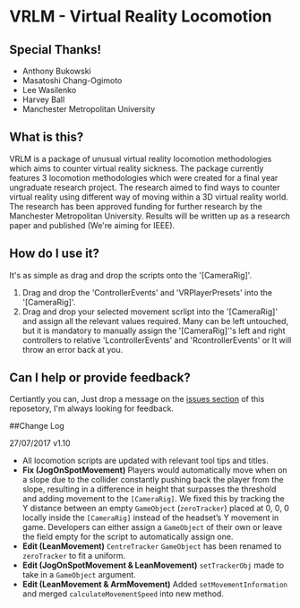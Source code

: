 # VRLM - Virtual Reality Locomotion

## Special Thanks!

* Anthony Bukowski
* Masatoshi Chang-Ogimoto
* Lee Wasilenko
* Harvey Ball
* Manchester Metropolitan University

## What is this?

VRLM is a package of unusual virtual reality locomotion methodologies which aims to counter virtual reality sickness. The package currently features 3 locomotion methodologies which were created for a final year ungraduate research project. 
The research aimed to find ways to counter virtual reality using different way of moving within a 3D virtual reality world. The research has been approved funding for further research by the Manchester Metropolitan University. Results will be written up as a research paper and published (We're aiming for IEEE).


## How do I use it?

It's as simple as drag and drop the scripts onto the '[CameraRig]'.

1. Drag and drop the 'ControllerEvents' and 'VRPlayerPresets' into the '[CameraRig]'.
2. Drag and drop your selected movement scrlipt into the '[CameraRig]' and assign all the relevant values required. Many can be left untouched, but it is mandatory to manually assign the '[CameraRig]''s left and right controllers to relative 'LcontrollerEvents' and 'RcontrollerEvents' or It will throw an error back at you.

## Can I help or provide feedback?

Certiantly you can, Just drop a message on the [issues section](https://github.com/Clavilux/VRLM/issues "VRLM Issues page") of this reposetory, I'm always looking for feedback.

##Change Log

27/07/2017 v1.10 
* All locomotion scripts are updated with relevant tool tips and titles. 
* **Fix (JogOnSpotMovement)** Players would automatically move when on a slope due to the collider constantly pushing back the player from the slope, resulting in a difference in height that surpasses the threshold and adding movement to the `[CameraRig]`. We fixed this by tracking the Y distance between an empty `GameObject` (`zeroTracker`) placed at 0, 0, 0 locally inside the `[CameraRig]` instead of the headset’s Y movement in game. Developers can either assign a `GameObject` of their own or leave the field empty for the script to automatically assign one.
* **Edit (LeanMovement)**  `CentreTracker` `GameObject` has been renamed to `zeroTracker` to fit a uniform.
* **Edit (JogOnSpotMovement & LeanMovement)** `setTrackerObj` made to take in a `GameObject` argument. 
* **Edit (LeanMovement & ArmMovement)** Added `setMovementInformation` and merged `calculateMovementSpeed` into new method.

